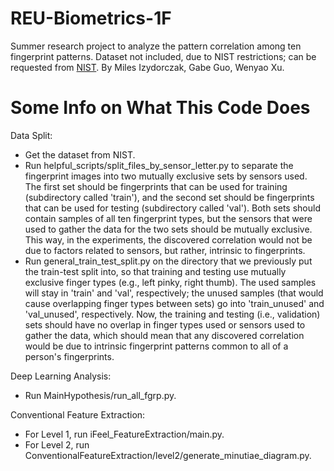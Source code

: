 # REU-Biometrics-1F
Summer research project to analyze the pattern correlation among ten fingerprint patterns. Dataset not included, due to NIST restrictions; can be requested from [NIST](https://nigos.nist.gov/datasets/sd302/request). By Miles Izydorczak, Gabe Guo, Wenyao Xu.

# Some Info on What This Code Does

Data Split:
- Get the dataset from NIST.
- Run helpful_scripts/split_files_by_sensor_letter.py to separate the fingerprint images into two mutually exclusive sets by sensors used. The first set should be fingerprints that can be used for training (subdirectory called 'train'), and the second set should be fingerprints that can be used for testing (subdirectory called 'val'). Both sets should contain samples of all ten fingerprint types, but the sensors that were used to gather the data for the two sets should be mutually exclusive. This way, in the experiments, the discovered correlation would not be due to factors related to sensors, but rather, intrinsic to fingerprints.
- Run general_train_test_split.py on the directory that we previously put the train-test split into, so that training and testing use mutually exclusive finger types (e.g., left pinky, right thumb). The used samples will stay in 'train' and 'val', respectively; the unused samples (that would cause overlapping finger types between sets) go into 'train_unused' and 'val_unused', respectively. Now, the training and testing (i.e., validation) sets should have no overlap in finger types used or sensors used to gather the data, which should mean that any discovered correlation would be due to intrinsic fingerprint patterns common to all of a person's fingerprints.

Deep Learning Analysis:
- Run MainHypothesis/run_all_fgrp.py.

Conventional Feature Extraction:
- For Level 1, run iFeel_FeatureExtraction/main.py.
- For Level 2, run ConventionalFeatureExtraction/level2/generate_minutiae_diagram.py.
